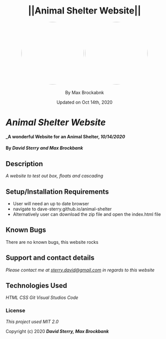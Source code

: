 <h1 align="center">||Animal Shelter Website||</h1>
<div align="center">
<img src="https://github.com/MaxBrockbank.png" width="200px" height="auto" style="border-radius: 100px">
<img src="https://github.com/Dave-Sterry.png" width="200px" height="auto" style="border-radius: 100px">
</div>
<p align="center">By Max Brockabnk</p>
<p align="center">Updated on Oct 14th, 2020</p>

# _Animal Shelter Website_

#### _A wonderful Website for an Animal Shelter, _10/14/2020_

#### By _**David Sterry and Max Brockbank**_

## Description

_A website to test out box, floats and cascading_

## Setup/Installation Requirements

* User will need an up to date browser
* navigate to dave-sterry.github.io/animal-shelter
* Alternatively user can download the zip file and open the index.html file


## Known Bugs

There are no known bugs, this website rocks

## Support and contact details

_Please contact me at sterry.david@gmail.com in regards to this website_

## Technologies Used

_HTML_
_CSS_
_Git_
_Visual Studios Code_

### License

*This project used MIT 2.0*

Copyright (c) 2020 **_David Sterry, Max Brockbank_**